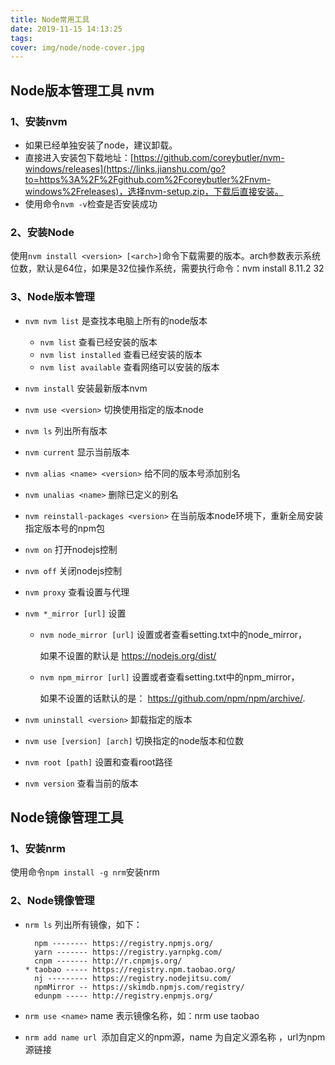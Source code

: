 ```yaml
---
title: Node常用工具
date: 2019-11-15 14:13:25
tags:
cover: img/node/node-cover.jpg
---
```


## Node版本管理工具 nvm

### 1、安装nvm

* 如果已经单独安装了node，建议卸载。
* 直接进入安装包下载地址：[https://github.com/coreybutler/nvm-windows/releases](https://links.jianshu.com/go?to=https%3A%2F%2Fgithub.com%2Fcoreybutler%2Fnvm-windows%2Freleases)，选择nvm-setup.zip，下载后直接安装。 
* 使用命令`nvm -v`检查是否安装成功

### 2、安装Node

使用`nvm install <version> [<arch>]`命令下载需要的版本。arch参数表示系统位数，默认是64位，如果是32位操作系统，需要执行命令：nvm install 8.11.2 32

### 3、Node版本管理

* `nvm nvm list` 是查找本电脑上所有的node版本
  * `nvm list` 查看已经安装的版本
  *  `nvm list installed` 查看已经安装的版本
  *  `nvm list available` 查看网络可以安装的版本

* `nvm install` 安装最新版本nvm

* `nvm use <version>` 切换使用指定的版本node

* `nvm ls` 列出所有版本

* `nvm current` 显示当前版本

* `nvm alias <name> <version>`  给不同的版本号添加别名

* `nvm unalias <name>` 删除已定义的别名

* `nvm reinstall-packages <version>` 在当前版本node环境下，重新全局安装指定版本号的npm包

* `nvm on` 打开nodejs控制

* `nvm off` 关闭nodejs控制

* `nvm proxy` 查看设置与代理

* `nvm *_mirror [url]` 设置

  * `nvm node_mirror [url]` 设置或者查看setting.txt中的node_mirror，

    如果不设置的默认是 https://nodejs.org/dist/

  * `nvm npm_mirror [url]` 设置或者查看setting.txt中的npm_mirror，

    如果不设置的话默认的是： https://github.com/npm/npm/archive/.

* `nvm uninstall <version>` 卸载指定的版本

* `nvm use [version] [arch]` 切换指定的node版本和位数

* `nvm root [path]` 设置和查看root路径

* `nvm version` 查看当前的版本

## Node镜像管理工具

### 1、安装nrm

使用命令`npm install -g nrm`安装nrm

### 2、Node镜像管理

* `nrm ls`  列出所有镜像，如下：

  ```shell
    npm -------- https://registry.npmjs.org/
    yarn ------- https://registry.yarnpkg.com/
    cnpm ------- http://r.cnpmjs.org/
  * taobao ----- https://registry.npm.taobao.org/
    nj --------- https://registry.nodejitsu.com/
    npmMirror -- https://skimdb.npmjs.com/registry/
    edunpm ----- http://registry.enpmjs.org/
  ```

* `nrm use <name>` name 表示镜像名称，如：nrm use taobao

* `nrm add name url `添加自定义的npm源，name 为自定义源名称 ，url为npm源链接